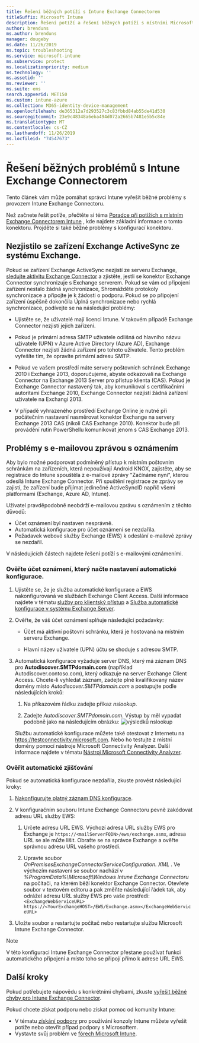 ```yaml
---
title: Řešení běžných potíží s Intune Exchange Connectorem
titleSuffix: Microsoft Intune
description: Řešení potíží a řešení běžných potíží s místními Microsoft Intune Exchange Connector.
author: brenduns
ms.author: brenduns
manager: dougeby
ms.date: 11/26/2019
ms.topic: troubleshooting
ms.service: microsoft-intune
ms.subservice: protect
ms.localizationpriority: medium
ms.technology: ''
ms.assetid: ''
ms.reviewer: ''
ms.suite: ems
search.appverid: MET150
ms.custom: intune-azure
ms.collection: M365-identity-device-management
ms.openlocfilehash: de365312a7d293527c3c83fbbd84ab55de41d530
ms.sourcegitcommit: 23e9c48348a6eba494d072a2665b7481e5b5c84e
ms.translationtype: MT
ms.contentlocale: cs-CZ
ms.lasthandoff: 11/26/2019
ms.locfileid: "74547673"
---
```

# <a name="resolve-common-problems-with-the-intune-exchange-connector"></a>Řešení běžných problémů s Intune Exchange Connectorem
 
Tento článek vám může pomáhat správci Intune vyřešit běžné problémy s provozem Intune Exchange Connectoru.

Než začnete řešit potíže, přečtěte si téma [Poradce při potížích s místním Exchange Connectorem Intune](troubleshoot-exchange-connector.md) , kde najdete základní informace o tomto konektoru. Projděte si také běžné problémy s konfigurací konektoru.

## <a name="an-exchange-activesync-device-isnt-discovered-from-exchange"></a>Nezjistilo se zařízení Exchange ActiveSync ze systému Exchange.

Pokud se zařízení Exchange ActiveSync nezjistí ze serveru Exchange, [sledujte aktivitu Exchange Connector](exchange-connector-install.md#on-premises-intune-exchange-connector-high-availability-support) a zjistěte, jestli se konektor Exchange Connector synchronizuje s Exchange serverem. Pokud se vám od připojení zařízení nestalo žádná synchronizace, Shromážděte protokoly synchronizace a připojte je k žádosti o podporu. Pokud se po připojení zařízení úspěšně dokončila Úplná synchronizace nebo rychlá synchronizace, podívejte se na následující problémy:

- Ujistěte se, že uživatelé mají licenci Intune. V takovém případě Exchange Connector nezjistí jejich zařízení.

- Pokud je primární adresa SMTP uživatele odlišná od hlavního názvu uživatele (UPN) v Azure Active Directory (Azure AD), Exchange Connector nezjistí žádná zařízení pro tohoto uživatele. Tento problém vyřešíte tím, že opravíte primární adresu SMTP.

- Pokud ve vašem prostředí máte servery poštovních schránek Exchange 2010 i Exchange 2013, doporučujeme, abyste odkazovali na Exchange Connector na Exchange 2013 Server pro přístup klienta (CAS). Pokud je Exchange Connector nastavený tak, aby komunikoval s certifikačními autoritami Exchange 2010, Exchange Connector nezjistí žádná zařízení uživatele na Exchangi 2013.

- V případě vyhrazeného prostředí Exchange Online je nutné při počátečním nastavení nasměrovat konektor Exchange na servery Exchange 2013 CAS (nikoli CAS Exchange 2010). Konektor bude při provádění rutin PowerShellu komunikovat jenom s CAS Exchange 2013.

## <a name="problems-with-the-notification-email-message"></a>Problémy s e-mailovou zprávou s oznámením

Aby bylo možné podporovat podmíněný přístup k místním poštovním schránkám na zařízeních, která nepoužívají Android KNOX, zajistěte, aby se registrace do Intune spouštěla z e-mailové zprávy "Začínáme nyní", kterou odesílá Intune Exchange Connector. Při spuštění registrace ze zprávy se zajistí, že zařízení bude přijímat jedinečné ActiveSyncID napříč všemi platformami (Exchange, Azure AD, Intune).

Uživatel pravděpodobně neobdrží e-mailovou zprávu s oznámením z těchto důvodů:

- Účet oznámení byl nastaven nesprávně.
- Automatická konfigurace pro účet oznámení se nezdařila.
- Požadavek webové služby Exchange (EWS) k odeslání e-mailové zprávy se nezdařil.

V následujících částech najdete řešení potíží s e-mailovými oznámeními.

### <a name="check-the-notification-account-that-retrieves-autodiscover-settings"></a>Ověřte účet oznámení, který načte nastavení automatické konfigurace.

1. Ujistěte se, že je služba automatické konfigurace a EWS nakonfigurovaná ve službách Exchange Client Access. Další informace najdete v tématu [služby pro klientský přístup](https://docs.microsoft.com/Exchange/architecture/client-access/client-access) a [Služba automatické konfigurace v systému Exchange Server](https://docs.microsoft.com/Exchange/architecture/client-access/autodiscover?view=exchserver-2019).

2. Ověřte, že váš účet oznámení splňuje následující požadavky:

   - Účet má aktivní poštovní schránku, která je hostovaná na místním serveru Exchange.

   - Hlavní název uživatele (UPN) účtu se shoduje s adresou SMTP.

3. Automatická konfigurace vyžaduje server DNS, který má záznam DNS pro **Autodiscover.SMTPdomain.com** (například Autodiscover.contoso.com), který odkazuje na server Exchange Client Access. Chcete-li vyhledat záznam, zadejte plně kvalifikovaný název domény místo *Autodiscover.SMTPdomain.com* a postupujte podle následujících kroků:

   1. Na příkazovém řádku zadejte příkaz *nslookup*.

   2. Zadejte *Autodiscover.SMTPdomain.com*. Výstup by měl vypadat podobně jako na následujícím obrázku: ![výsledků nslookup](./media/troubleshoot-exchange-connector-common-problems/nslookup-results.png
      )

   Službu automatické konfigurace můžete také otestovat z Internetu na https://testconnectivity.microsoft.com. Nebo ho testujte z místní domény pomocí nástroje Microsoft Connectivity Analyzer. Další informace najdete v tématu [Nástroj Microsoft Connectivity Analyzer](https://docs.microsoft.com/previous-versions/office/exchange-remote-connectivity/jj851141(v=exchg.80)).


### <a name="check-autodiscovery"></a>Ověřit automatické zjišťování

Pokud se automatická konfigurace nezdařila, zkuste provést následující kroky:

1. [Nakonfigurujte platný záznam DNS konfigurace](https://docs.microsoft.com/previous-versions/exchange-server/exchange-150/mt473798(v=exchg.150)).

2. V konfiguračním souboru Intune Exchange Connectoru pevně zakódovat adresu URL služby EWS:

   1. Určete adresu URL EWS. Výchozí adresa URL služby EWS pro Exchange je `https://<mailServerFQDN>/ews/exchange.asmx`, adresa URL se ale může lišit. Obraťte se na správce Exchange a ověřte správnou adresu URL vašeho prostředí.

   2. Upravte soubor *OnPremisesExchangeConnectorServiceConfiguration. XML* . Ve výchozím nastavení se soubor nachází v *%ProgramData%\Microsoft\Windows Intune Exchange Connectoru* na počítači, na kterém běží konektor Exchange Connector. Otevřete soubor v textovém editoru a pak změňte následující řádek tak, aby odrážel adresu URL služby EWS pro vaše prostředí: `<ExchangeWebServiceURL> https://<YourExchangeHOST>/EWS/Exchange.asmx</ExchangeWebServiceURL>`

3. Uložte soubor a restartujte počítač nebo restartujte službu Microsoft Intune Exchange Connector.

>[!NOTE]
> V této konfiguraci Intune Exchange Connector přestane používat funkci automatického připojení a místo toho se připojí přímo k adrese URL EWS.

## <a name="next-steps"></a>Další kroky

Pokud potřebujete nápovědu s konkrétními chybami, zkuste [vyřešit běžné chyby pro Intune Exchange Connector](troubleshoot-exchange-connector-common-errors.md).

Pokud chcete získat podporu nebo získat pomoc od komunity Intune:

- V tématu [získání podpory](../fundamentals/get-support.md) pro používání konzoly Intune můžete vyřešit potíže nebo otevřít případ podpory s Microsoftem.
- Vystavte svůj problém ve [fórech Microsoft Intune](https://social.technet.microsoft.com/Forums/home?forum=microsoftintuneprod).